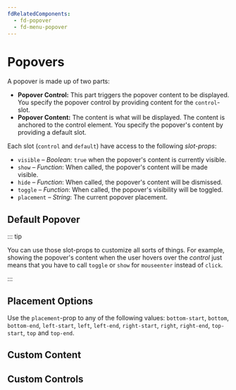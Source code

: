 ```yaml
---
fdRelatedComponents:
  - fd-popover
  - fd-menu-popover
---
```


# Popovers

A popover is made up of two parts:

- **Popover Control:** This part triggers the popover content to be displayed. You specify the popover control by providing content for the `control`-slot.
- **Popover Content:** The content is what will be displayed. The content is anchored to the control element. You specify the popover's content by providing a default slot.

Each slot (`control` and `default`) have access to the following *slot-props*:

- `visible` – *Boolean*: `true` when the popover's content is currently visible.
- `show` – *Function*: When called, the popover's content will be made visible.
- `hide` – *Function*: When called, the popover's content will be dismissed.
- `toggle` – *Function*: When called, the popover's visibility will be toggled.
- `placement` – *String*: The current popover placement.


## Default Popover
::: tip

You can use those slot-props to customize all sorts of things. For example, showing the popover's content when the user hovers over the *control* just means that you have to call `toggle` or `show` for `mouseenter` instead of `click`.

:::

<d-example name="default-popover">
</d-example>

## Placement Options

Use the `placement`-prop to any of the following values: `bottom-start`, `bottom`, `bottom-end`, `left-start`, `left`, `left-end`, `right-start`, `right`, `right-end`, `top-start`, `top` and `top-end`.

<d-example name="placement-options">
</d-example>

## Custom Content

<d-example name="custom-content">
</d-example>

## Custom Controls

<d-example name="custom-controls">
</d-example>
